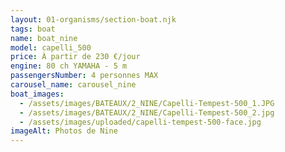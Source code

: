 ```yaml
---
layout: 01-organisms/section-boat.njk
tags: boat
name: boat_nine
model: capelli_500
price: À partir de 230 €/jour
engine: 80 ch YAMAHA - 5 m
passengersNumber: 4 personnes MAX
carousel_name: carousel_nine
boat_images:
  - /assets/images/BATEAUX/2_NINE/Capelli-Tempest-500_1.JPG
  - /assets/images/BATEAUX/2_NINE/Capelli-Tempest-500_2.jpg
  - /assets/images/uploaded/capelli-tempest-500-face.jpg
imageAlt: Photos de Nine
---
```

